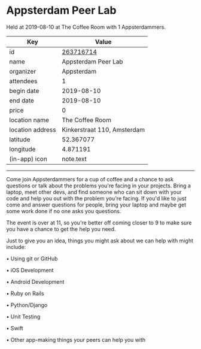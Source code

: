 # Appsterdam Peer Lab
Held at 2019-08-10 at The Coffee Room with 1 Appsterdammers.
        
|Key|Value
|---|---|
|id|[263716714](https://www.meetup.com/appsterdam/events/263716714/)|
|name|Appsterdam Peer Lab|
|organizer|Appsterdam|
|attendees|1|
|begin date|2019-08-10|
|end date|2019-08-10|
|price|0|
|location name|The Coffee Room|
|location address|Kinkerstraat 110, Amsterdam|
|latitude|52.367077|
|longitude|4.871191|
|(in-app) icon|note.text|

---

Come join Appsterdammers for a cup of coffee and a chance to ask questions or talk about the problems you're facing in your projects. Bring a laptop, meet other devs, and find someone who can sit down with your code and help you out with the problem you're facing. If you'd like to just come and answer questions for people, bring your laptop and maybe get some work done if no one asks you questions.

The event is over at 11, so you're better off coming closer to 9 to make sure you have a chance to get the help you need.

Just to give you an idea, things you might ask about we can help with might include:

• Using git or GitHub

• iOS Development

• Android Development

• Ruby on Rails

• Python/Django

• Unit Testing

• Swift

• Other app-making things your peers can help you with


